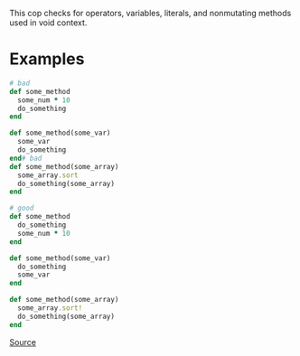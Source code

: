 
This cop checks for operators, variables, literals, and nonmutating
methods used in void context.

# Examples

```ruby
# bad
def some_method
  some_num * 10
  do_something
end

def some_method(some_var)
  some_var
  do_something
end# bad
def some_method(some_array)
  some_array.sort
  do_something(some_array)
end

# good
def some_method
  do_something
  some_num * 10
end

def some_method(some_var)
  do_something
  some_var
end

def some_method(some_array)
  some_array.sort!
  do_something(some_array)
end
```

[Source](http://www.rubydoc.info/gems/rubocop/RuboCop/Cop/Lint/Void)